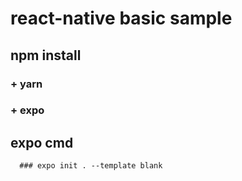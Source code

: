 # react-native basic sample

## npm install
  ### + yarn
  ### + expo

## expo cmd
```
  ### expo init . --template blank
```

